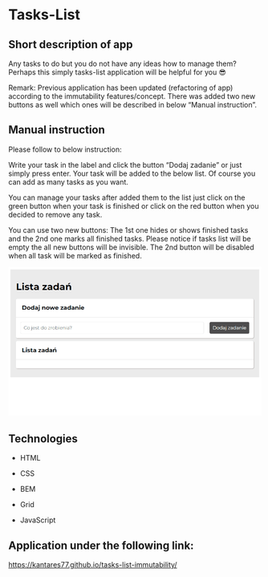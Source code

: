 # Tasks-List

## Short description of app

Any tasks to do but you do not have any ideas how to manage them? Perhaps this simply tasks-list application will be helpful for you 😎

Remark: Previous application has been updated (refactoring of app) according to the immutability features/concept. There was added two new buttons as well which ones will be described in below “Manual instruction”.
## Manual instruction

Please follow to below instruction:

Write your task in the label and click the button “Dodaj zadanie” or just simply press enter.
Your task will be added to the below list. Of course you can add as many tasks as you want.

You can manage your tasks after added them to the list just click on the green button when your task is finished or click on the red button when you decided to remove any task.

You can use two new buttons: The 1st one hides or shows finished tasks and the 2nd one marks all finished tasks. Please notice if tasks list will be empty the all new buttons will be invisible. The 2nd button will be disabled when all task will be marked as finished.

![How to use](https://github.com/Kantares77/tasks-list/blob/main/images/Tasks-list.gif)

## Technologies

- HTML

- CSS

- BEM

- Grid

- JavaScript

## Application under the following link:

https://kantares77.github.io/tasks-list-immutability/